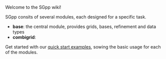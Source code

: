 Welcome to the SGpp wiki!

SGpp consits of several modules, each designed for a specific task.
* **base**: the central module, provides grids, bases, refinement and data types
* **combigrid**:


Get started with our [quick start examples](https://github.com/SGpp/SGpp/wiki/Quick-Start), sowing the basic usage for each of the modules.

